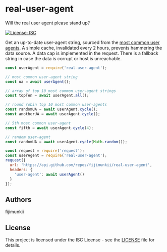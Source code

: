 # real-user-agent
Will the real user agent please stand up?

[![License: ISC](https://img.shields.io/npm/l/real-user-agent.svg)](https://opensource.org/licenses/ISC)

Get an up-to-date user-agent string, sourced from the [most common user agents](https://techblog.willshouse.com/2012/01/03/most-common-user-agents/). A simple cache, invalidated every 2 hours, prevents hammering the data source. A data cap is implemented in the request. There is a fallback string in case the data is corrupt or host is unreachable.

```js
const userAgent = require('real-user-agent');

// most common user-agent string
const ua = await userAgent();

// array of top 10 most common user-agent strings
const topTen = await userAgent.all();

// round robin top 10 most common user-agents
const randomUA = await userAgent.cycle();
const anotherUA = await userAgent.cycle();

// 5th most common user-agent
const fifth = await userAgent.cycle(4);

// random user-agent
const randomUA = await userAgent.cycle(Math.random());
```

```js
const request = require('request');
const userAgent = require('real-user-agent');
request({
  url: 'https://api.github.com/repos/fijimunkii/real-user-agent',
  headers: {
    'user-agent': await userAgent()
  }
});
```

## Authors

fijimunkii

## License

This project is licensed under the ISC License - see the [LICENSE](LICENSE.txt) file for details.
